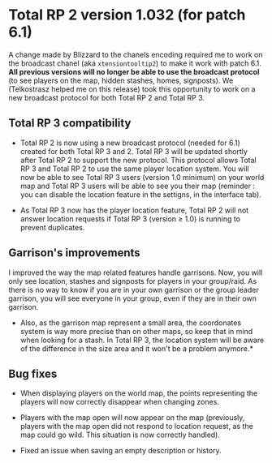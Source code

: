 # Total RP 2 version 1.032 (for patch 6.1)

A change made by Blizzard to the chanels encoding required me to work on the broadcast chanel (aka `xtensiontooltip2`) to make it work with patch 6.1. **All previous versions will no longer be able to use the broadcast protocol** (to see players on the map, hidden stashes, homes, signposts). We (Telkostrasz helped me on this release) took this opportunity to work on a new broadcast protocol for both Total RP 2 and Total RP 3. 

## Total RP 3 compatibility

* Total RP 2 is now using a new broadcast protocol (needed for 6.1) created for both Total RP 3 and 2. Total RP 3 will be updated shortly after Total RP 2 to support the new protocol. This protocol allows Total RP 3 and Total RP 2 to use the same player location system. You will now be able to see Total RP 3 users (version 1.0 minimum) on your world map and Total RP 3 users will be able to see you their map (reminder : you can disable the location feature in the settigns, in the interface tab).

* As Total RP 3 now has the player location feature, Total RP 2 will not answer location requests if Total RP 3 (version ≥ 1.0) is running to prevent duplicates. 

## Garrison's improvements

I improved the way the map related features handle garrisons. Now, you will only see location, stashes and signposts for players in your group/raid. As there is no way to know if you are in your own garrison or the group leader garrison, you will see everyone in your group, even if they are in their own garrison. 

* Also, as the garrison map represent a small area, the coordonates system is way more precise than on other maps, so keep that in mind when looking for a stash. In Total RP 3, the location system will be aware of the difference in the size area and it won't be a problem anymore.*

## Bug fixes

* When displaying players on the world map, the points representing the players will now correctly disappear when changing zones.

* Players with the map open will now appear on the map (previously, players with the map open did not respond to location request, as the map could go wild. This situation is now correctly handled).

* Fixed an issue when saving an empty description or history.